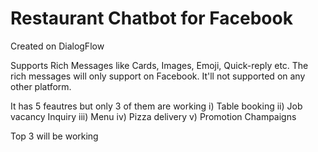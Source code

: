 # Restaurant Chatbot for Facebook 

Created on DialogFlow

Supports Rich Messages like Cards, Images, Emoji, Quick-reply etc. The rich messages will only support on Facebook. It'll not supported on any other platform.

It has 5 feautres but only 3 of them are working
  i) Table booking
  ii) Job vacancy Inquiry
  iii) Menu
  iv) Pizza delivery
  v) Promotion Champaigns
  
Top 3 will be working
